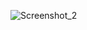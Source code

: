 ![Screenshot_2](https://user-images.githubusercontent.com/87910187/160259932-e10b3422-c71a-4fb0-ba1b-11169c524039.png)
